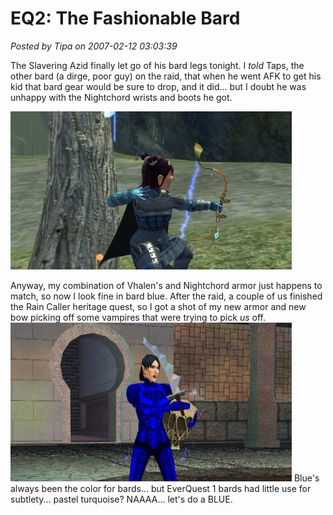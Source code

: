 # EQ2: The Fashionable Bard

*Posted by Tipa on 2007-02-12 03:03:39*

The Slavering Azid finally let go of his bard legs tonight. I *told* Taps, the other bard (a dirge, poor guy) on the raid, that when he went AFK to get his kid that bard gear would be sure to drop, and it did... but I doubt he was unhappy with the Nightchord wrists and boots he got.


![bard1.jpg](../uploads/2007/02/bard1.jpg)

Anyway, my combination of Vhalen's and Nightchord armor just happens to match, so now I look fine in bard blue. After the raid, a couple of us finished the Rain Caller heritage quest, so I got a shot of my new armor and new bow picking off some vampires that were trying to pick *us* off.
![bard2.jpg](../uploads/2007/02/bard2.jpg)
Blue's always been the color for bards... but EverQuest 1 bards had little use for subtlety... pastel turquoise? NAAAA... let's do a BLUE.
